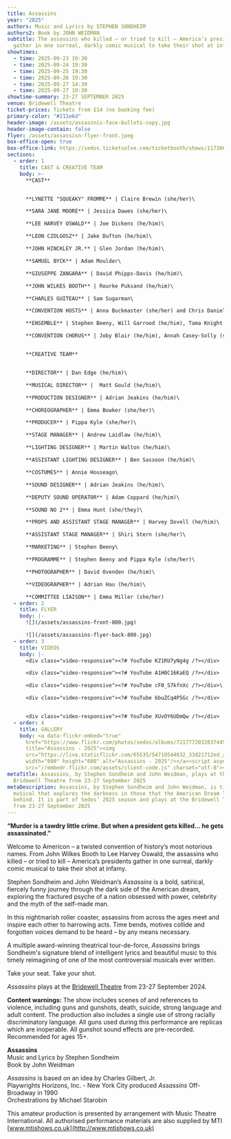 ```yaml
---
title: Assassins
year: "2025"
authors: Music and Lyrics by STEPHEN SONDHEIM
authors2: Book by JOHN WEIDMAN
subtitle: The assassins who killed – or tried to kill – America’s presidents
  gather in one surreal, darkly comic musical to take their shot at infamy.
showtimes:
  - time: 2025-09-23 19:30
  - time: 2025-09-24 19:30
  - time: 2025-09-25 19:30
  - time: 2025-09-26 19:30
  - time: 2025-09-27 14:30
  - time: 2025-09-27 19:30
showtime-summary: 23-27 SEPTEMBER 2025
venue: Bridewell Theatre
ticket-prices: Tickets from £14 (no booking fee)
primary-color: "#211e6d"
header-image: /assets/assassnis-face-bullets-copy.jpg
header-image-contain: false
flyer: /assets/assassisn-flyer-front.jpeg
box-office-open: true
box-office-link: https://sedos.ticketsolve.com/ticketbooth/shows/1173660211
sections:
  - order: 1
    title: CAST & CREATIVE TEAM
    body: >-
      **CAST**


      **LYNETTE "SQUEAKY" FROMME** | Claire Brewin (she/her)\

      **SARA JANE MOORE** | Jessica Dawes (she/her)\

      **LEE HARVEY OSWALD** | Joe Dickens (he/him)\

      **LEON CZOLGOSZ** | Jake Dufton (he/him)\

      **JOHN HINCKLEY JR.** | Glen Jordan (he/him)\

      **SAMUEL BYCK** | Adam Moulder\

      **GIUSEPPE ZANGARA** | David Phipps-Davis (he/him)\

      **JOHN WILKES BOOTH** | Rourke Puksand (he/him)\

      **CHARLES GUITEAU** | Sam Sugarman\

      **CONVENTION HOSTS** | Anna Buckmaster (she/her) and Chris Daniel Cahill (he/him)\

      **ENSEMBLE** | Stephen Beeny, Will Garrood (he/him), Tama Knight (she/her), Jo Webber and Samantha Witte\

      **CONVENTION CHORUS** | Joby Blair (he/him), Annah Casey-Solly (she/her), Taylor Davidson (she/her), Jack Hanrahan (he/him), Phoebe Alice Pope (she/her) and Carly Whittaker


      **CREATIVE TEAM**


      **DIRECTOR** | Dan Edge (he/him)\

      **MUSICAL DIRECTOR** |  Matt Gould (he/him)\

      **PRODUCTION DESIGNER** | Adrian Jeakins (he/him)\

      **CHOREOGRAPHER** | Emma Bowker (she/her)\

      **PRODUCER** | Pippa Kyle (she/her)\

      **STAGE MANAGER** | Andrew Laidlaw (he/him)\

      **LIGHTING DESIGNER** | Martin Walton (he/him)\

      **ASSISTANT LIGHTING DESIGNER** | Ben Sassoon (he/him)\

      **COSTUMES** | Annie Houseago\

      **SOUND DESIGNER** | Adrian Jeakins (he/him)\

      **DEPUTY SOUND OPERATOR** | Adam Coppard (he/him)\

      **SOUND NO 2** | Emma Hunt (she/they)\

      **PROPS AND ASSISTANT STAGE MANAGER** | Harvey Dovell (he/him)\

      **ASSISTANT STAGE MANAGER** | Shiri Stern (she/her)\

      **MARKETING** | Stephen Beeny\

      **PROGRAMME** | Stephen Beeny and Pippa Kyle (she/her)\

      **PHOTOGRAPHER** | David Ovenden (he/him)\

      **VIDEOGRAPHER** | Adrian Hau (he/him)\

      **COMMITTEE LIAISON** | Emma Miller (she/her)
  - order: 2
    title: FLYER
    body: |-
      ![](/assets/assassins-front-800.jpg)

      ![](/assets/assassins-flyer-back-800.jpg)
  - order: 3
    title: VIDEOS
    body: |-
      <div class="video-responsive"><?# YouTube KZ1RU7yNg4g /?></div>

      <div class="video-responsive"><?# YouTube A1H0C16KaEQ /?></div>

      <div class="video-responsive"><?# YouTube cF0_S7kfnXc /?></div>\

      <div class="video-responsive"><?# YouTube bbuZCq4P5Gc /?></div>


      <div class="video-responsive"><?# YouTube XUvOY6UDmQw /?></div>
  - order: 4
    title: GALLERY
    body: <a data-flickr-embed="true"
      href="https://www.flickr.com/photos/sedos/albums/72177720328374453"
      title="Assassins - 2025"><img
      src="https://live.staticflickr.com/65535/54719544632_33d21712ed_z.jpg"
      width="800" height="600" alt="Assassins - 2025"/></a><script async
      src="//embedr.flickr.com/assets/client-code.js" charset="utf-8"></script>
metaTitle: Assassins, by Stephen Sondheim and John Weidman, plays at the
  Bridewell Theatre from 23-27 September 2025
metaDescription: Assassins, by Stephen Sondheim and John Weidman, is timely
  musical that explores the darkness in those that the American Dream leaves
  behind. It is part of Sedos’ 2025 season and plays at the Bridewell Theatre
  from 23-27 September 2025
---
```

**“Murder is a tawdry little crime. But when a president gets killed… he gets assassinated.”**

Welcome to Americon – a twisted convention of history’s most notorious names. From John Wilkes Booth to Lee Harvey Oswald, the assassins who killed – or tried to kill – America’s presidents gather in one surreal, darkly comic musical to take their shot at infamy.

Stephen Sondheim and John Weidman’s *Assassins* is a bold, satirical, fiercely funny journey through the dark side of the American dream, exploring the fractured psyche of a nation obsessed with power, celebrity and the myth of the self-made man. 

In this nightmarish roller coaster, assassins from across the ages meet and inspire each other to harrowing acts. Time bends, motives collide and forgotten voices demand to be heard – by any means necessary.

A multiple award-winning theatrical tour-de-force, *Assassins* brings Sondheim's signature blend of intelligent lyrics and beautiful music to this timely reimagining of one of the most controversial musicals ever written.

Take your seat. Take your shot.

*Assassins* plays at the [Bridewell Theatre](https://sbf.org.uk/venue-hire/bridewell-theatre/) from 23-27 September 2024.

**Content warnings:** The show includes scenes of and references to violence, including guns and gunshots, death, suicide, strong language and adult content. The production also includes a single use of strong racially discriminatory language. All guns used during this performance are replicas which are inoperable. All gunshot sound effects are pre-recorded. Recommended for ages 15+.

**Assassins**\
Music and Lyrics by Stephen Sondheim \
Book by John Weidman

*Assassins* is based on an idea by Charles Gilbert, Jr.\
Playwrights Horizons, Inc. - New York City produced *Assassins* Off-Broadway in 1990\
Orchestrations by Michael Starobin

This amateur production is presented by arrangement with Music Theatre International. All authorised performance materials are also supplied by MTI [www.mtishows.co.uk](http://www.mtishows.co.uk)
